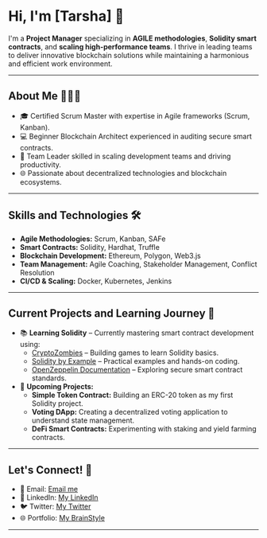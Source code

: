 # Hi, I'm [Tarsha] 👋

I'm a **Project Manager** specializing in **AGILE methodologies**, **Solidity smart contracts**, and **scaling high-performance teams**. I thrive in leading teams to deliver innovative blockchain solutions while maintaining a harmonious and efficient work environment.

---

## About Me 👩🏾‍💻
- 🎓 Certified Scrum Master with expertise in Agile frameworks (Scrum, Kanban).
- 💻 Beginner Blockchain Architect experienced in auditing secure smart contracts.
- 🚀 Team Leader skilled in scaling development teams and driving productivity.
- 🌐 Passionate about decentralized technologies and blockchain ecosystems.

---

## Skills and Technologies 🛠️
- **Agile Methodologies:** Scrum, Kanban, SAFe
- **Smart Contracts:** Solidity, Hardhat, Truffle
- **Blockchain Development:** Ethereum, Polygon, Web3.js
- **Team Management:** Agile Coaching, Stakeholder Management, Conflict Resolution
- **CI/CD & Scaling:** Docker, Kubernetes, Jenkins

---

## Current Projects and Learning Journey 🚀
- 📚 **Learning Solidity** – Currently mastering smart contract development using:
  - [CryptoZombies](https://cryptozombies.io) – Building games to learn Solidity basics.
  - [Solidity by Example](https://solidity-by-example.org) – Practical examples and hands-on coding.
  - [OpenZeppelin Documentation](https://docs.openzeppelin.com) – Exploring secure smart contract standards.
- 🚀 **Upcoming Projects:**
  - **Simple Token Contract:** Building an ERC-20 token as my first Solidity project.
  - **Voting DApp:** Creating a decentralized voting application to understand state management.
  - **DeFi Smart Contracts:** Experimenting with staking and yield farming contracts.

---

## Let's Connect! 🤝
- 📧 Email: [Email me](mailto:tarsha.blackhorn@gmail.com)
- 💼 LinkedIn: [My LinkedIn](https://linkedin.com/in/tarsha-blackhorn-csm-a39634a7)
- 🐦 Twitter: [My Twitter](https://twitter.com/your-twitter(https://x.com/mrsblackhorn?s=21))
- 🌐 Portfolio: [My BrainStyle](https://your-website.com(https://www.writewithbowandarrow.com/))

---
